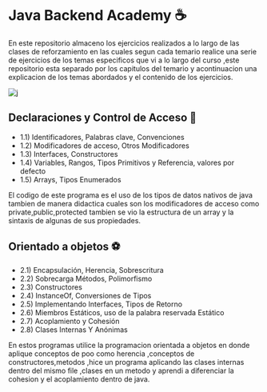 # Java Backend Academy  ☕️
En este repositorio almaceno los ejercicios realizados a lo largo de las clases de reforzamiento en las cuales segun cada temario realice una serie de ejercicios de los temas especificos que vi a lo largo del curso ,este repositorio esta separado por los capitulos del temario y acontinuacion una explicacion de los temas abordados y el contenido de los ejercicios.

![j ](https://i.blogs.es/6091fa/java/450_1000.jpg "j")

## Declaraciones y Control de Acceso 🔑
- 1.1) Identificadores, Palabras clave, Convenciones
- 1.2) Modificadores de acceso, Otros Modificadores
- 1.3) Interfaces, Constructores
- 1.4) Variables, Rangos, Tipos Primitivos y Referencia, valores por defecto
- 1.5) Arrays, Tipos Enumerados

El codigo de este programa es el uso de los tipos de datos nativos de java  tambien de manera didactica cuales son los modificadores de acceso  como private,public,protected tambien se vio la estructura de un array y la sintaxis de algunas de sus propiedades.

## Orientado a objetos ⚽️
- 2.1) Encapsulación, Herencia, Sobrescritura
- 2.2) Sobrecarga Métodos, Polimorfismo
- 2.3) Constructores
- 2.4) InstanceOf, Conversiones de Tipos
- 2.5) Implementando Interfaces, Tipos de Retorno
- 2.6) Miembros Estáticos, uso de la palabra reservada Estático
- 2.7) Acoplamiento y Cohesión
- 2.8) Clases Internas Y Anónimas

En estos programas utilice la programacion orientada a objetos en donde aplique conceptos de poo como herencia ,conceptos de constructores,metodos ,hice un programa aplicando las clases internas dentro del mismo file ,clases en un metodo y aprendi a diferenciar la cohesion y el acoplamiento dentro de java.

